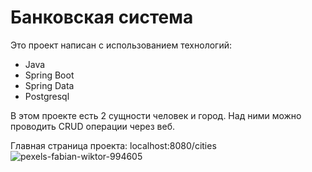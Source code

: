# Банковская система

Это проект написан с использованием технологий:
- Java
- Spring Boot
- Spring Data
- Postgresql

В этом проекте есть 2 сущности человек и город. Над ними можно проводить CRUD операции через веб.

Главная страница проекта: localhost:8080/cities
![pexels-fabian-wiktor-994605](https://user-images.githubusercontent.com/83026106/178912631-3db1d01c-8c30-4f64-b861-0488246a18a4.jpg)